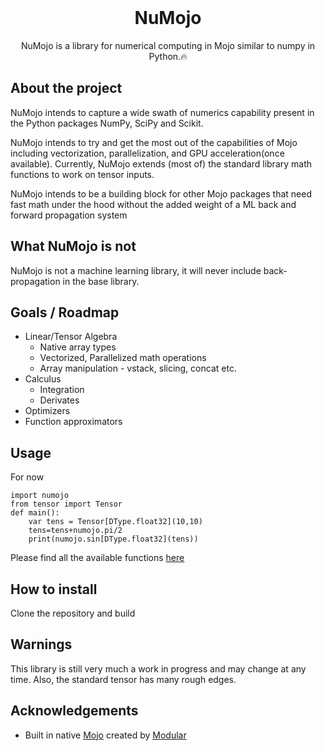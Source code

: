 <br/>
<p align="center">
<!-- If we add a logo in future -->
  <!-- <a href=""> 
    <img src="" alt="Logo" width="200" height="200">
  </a> -->

  <h1 align="center">NuMojo</h1>
  <p align="center">
    NuMojo is a library for numerical computing in Mojo similar to numpy in Python.🔥
  </p>
</p>

## About the project
NuMojo intends to capture a wide swath of numerics capability present in the Python packages NumPy, SciPy and Scikit.

NuMojo intends to try and get the most out of the capabilities of Mojo including vectorization, parallelization, and GPU acceleration(once available). Currently, NuMojo extends (most of) the standard library math functions to work on tensor inputs.

NuMojo intends to be a building block for other Mojo packages that need fast math under the hood without the added weight of a ML back and forward propagation system

## What NuMojo is not

NuMojo is not a machine learning library, it will never include back-propagation in the base library.

## Goals / Roadmap

* Linear/Tensor Algebra
    * Native array types
    * Vectorized, Parallelized math operations
    * Array manipulation - vstack, slicing, concat etc. 
* Calculus
    * Integration
    * Derivates
* Optimizers
* Function approximators

## Usage

For now

```mojo
import numojo
from tensor import Tensor
def main():
    var tens = Tensor[DType.float32](10,10)
    tens=tens+numojo.pi/2
    print(numojo.sin[DType.float32](tens))
```

Please find all the available functions [here](features.md)

## How to install

Clone the repository and build

## Warnings

This library is still very much a work in progress and may change at any time. Also, the standard tensor has many rough edges.

## Acknowledgements

* Built in native [Mojo](https://github.com/modularml/mojo) created by [Modular](https://github.com/modularml)